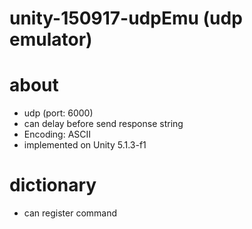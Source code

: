 # unity-150917-udpEmu (udp emulator)

# about
  - udp (port: 6000)
  - can delay before send response string
  - Encoding: ASCII
  - implemented on Unity 5.1.3-f1

# dictionary
  - can register command
